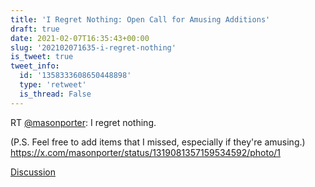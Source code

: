 ```yaml
---
title: 'I Regret Nothing: Open Call for Amusing Additions'
draft: true
date: 2021-02-07T16:35:43+00:00
slug: '202102071635-i-regret-nothing'
is_tweet: true
tweet_info:
  id: '1358333608650448898'
  type: 'retweet'
  is_thread: False
---
```




RT [@masonporter](https://x.com/masonporter): I regret nothing.

(P.S. Feel free to add items that I missed, especially if they're amusing.) <https://x.com/masonporter/status/1319081357159534592/photo/1>

[Discussion](https://x.com/sytelus/status/1358333608650448898)
